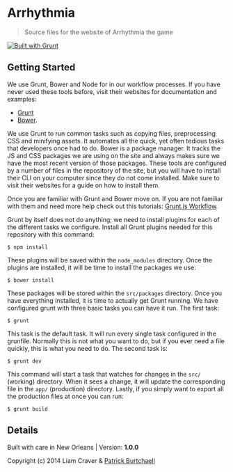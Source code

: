 # Arrhythmia
> Source files for the website of Arrhythmia the game

[![Built with Grunt](https://cdn.gruntjs.com/builtwith.png)](http://gruntjs.com/)

## Getting Started
We use Grunt, Bower and Node for in our workflow processes. If you have never used these tools before, visit their websites for documentation and examples:

- [Grunt](http://gruntjs.com/getting-started)
- [Bower](http://bower.io/). 

We use Grunt to run common tasks such as copying files, preprocessing CSS and minifying assets. It automates all the quick, yet often tedious tasks that developers once had to do. Bower is a package manager. It tracks the JS and CSS packages we are using on the site and always makes sure we have the most recent version of those packages. These tools are configured by a number of files in the repository of the site, but you will have to install their CLI on your computer since they do not come installed. Make sure to visit their websites for a guide on how to install them.

Once you are familiar with Grunt and Bower move on. If you are not familiar with them and need more help check out this tutorials: [Grunt.js Workflow](http://merrickchristensen.com/articles/gruntjs-workflow.html).

Grunt by itself does not do anything; we need to install plugins for each of the different tasks we configure. Install all Grunt plugins needed for this repository with this command:

```shell
$ npm install
```

These plugins will be saved within the `node_modules` directory. Once the plugins are installed, it will be time to install the packages we use:

```shell
$ bower install
```

These packages will be stored within the `src/packages` directory. Once you have everything installed, it is time to actually get Grunt running. We have configured grunt with three basic tasks you can have it run. The first task:

```shell
$ grunt 
```

This task is the default task. It will run every single task configured in the grunfile. Normally this is not what you want to do, but if you ever need a file quickly, this is what you need to do. The second task is:

```shell
$ grunt dev
```

This command will start a task that watches for changes in the `src/` (working) directory. When it sees a change, it will update the corresponding file in the `app/` (production) directory. Lastly, if you simply want to export all the production files at once you can run: 

```shell
$ grunt build
```

## Details
Built with care in New Orleans | Version: **1.0.0**

Copyright (c) 2014 Liam Craver & [Patrick Burtchaell](http://pburtchaell.com/legal)
